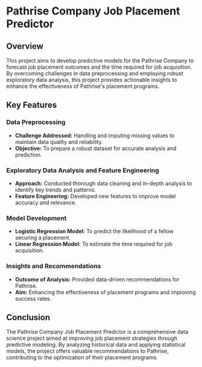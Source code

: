 # Pathrise Company Job Placement Predictor

## Overview
This project aims to develop predictive models for the Pathrise Company to forecast job placement outcomes and the time required for job acquisition. By overcoming challenges in data preprocessing and employing robust exploratory data analysis, this project provides actionable insights to enhance the effectiveness of Pathrise's placement programs.

## Key Features

### Data Preprocessing
- **Challenge Addressed:** Handling and imputing missing values to maintain data quality and reliability.
- **Objective:** To prepare a robust dataset for accurate analysis and prediction.

### Exploratory Data Analysis and Feature Engineering
- **Approach:** Conducted thorough data cleaning and in-depth analysis to identify key trends and patterns.
- **Feature Engineering:** Developed new features to improve model accuracy and relevance.

### Model Development
- **Logistic Regression Model:** To predict the likelihood of a fellow securing a placement.
- **Linear Regression Model:** To estimate the time required for job acquisition.

### Insights and Recommendations
- **Outcome of Analysis:** Provided data-driven recommendations for Pathrise.
- **Aim:** Enhancing the effectiveness of placement programs and improving success rates.

## Conclusion
The Pathrise Company Job Placement Predictor is a comprehensive data science project aimed at improving job placement strategies through predictive modeling. By analyzing historical data and applying statistical models, the project offers valuable recommendations to Pathrise, contributing to the optimization of their placement programs.

